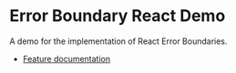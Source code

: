 # Error Boundary React Demo

A demo for the implementation of React Error Boundaries.

* [Feature documentation](https://reactjs.org/docs/error-boundaries.html)
